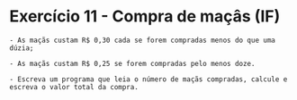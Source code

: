 # Exercício 11 - Compra de maçâs (IF)

    - As maçãs custam R$ 0,30 cada se forem compradas menos do que uma dúzia;
    
    - As maçãs custam R$ 0,25 se forem compradas pelo menos doze. 
    
    - Escreva um programa que leia o número de maçãs compradas, calcule e escreva o valor total da compra.